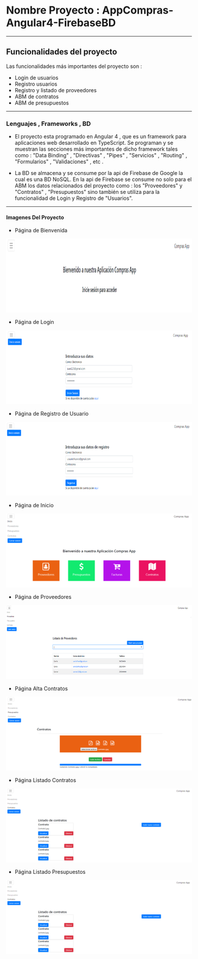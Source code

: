 # Nombre Proyecto : AppCompras-Angular4-FirebaseBD

------------------------------------------------------------------------------
## Funcionalidades del proyecto

Las funcionalidades más importantes del proyecto son :
* Login de usuarios
* Registro usuarios
* Registro y listado de proveedores
* ABM de contratos
* ABM de presupuestos

------------------------------------------------------------------------------
### Lenguajes , Frameworks , BD

* El proyecto esta programado en Angular 4 , que es un framework para aplicaciones web desarrollado en TypeScript.
Se programan y se muestran las secciones más importantes de dicho framework tales como : "Data Binding" , "Directivas" ,  "Pipes" , "Servicios" , "Routing" , "Formularios" , "Validaciones" , etc .

* La BD se almacena y se consume por la api de Firebase de Google la cual es una BD NoSQL.
En la api de Firebase se consume no solo para el ABM los datos relacionados del proyecto como : los "Proveedores" y "Contratos" , "Presupuestos" sino también se utiliza para la funcionalidad de Login y Registro de "Usuarios".

------------------------------------------------------------------------------

#### Imagenes Del Proyecto

* Página de Bienvenida
<p>
    <img src="imgPresentacion/img1.png" width="600" height="200" />
</p>

* Página de Login
<p>
    <img src="imgPresentacion/img2.png" width="600" height="200" />
</p>

* Página de Registro de Usuario
<p>
    <img src="imgPresentacion/img3.png" width="600" height="200" />
</p>

* Página de Inicio
<p>
    <img src="imgPresentacion/img4.png" width="600" height="200" />
</p>

* Página de Proveedores
<p>
    <img src="imgPresentacion/img5.png" width="600" height="200" />
</p>

* Página Alta Contratos
<p>
    <img src="imgPresentacion/img6.png" width="600" height="200" />
</p>

* Página Listado Contratos
<p>
    <img src="imgPresentacion/img7.png" width="600" height="200" />
</p>

* Página Listado Presupuestos
<p>
    <img src="imgPresentacion/img8.png" width="600" height="200" />
</p>
